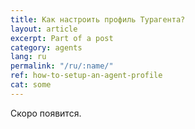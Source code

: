 ```yaml
---
title: Как настроить профиль Турагента?
layout: article
excerpt: Part of a post
category: agents
lang: ru
permalink: "/ru/:name/"
ref: how-to-setup-an-agent-profile
cat: some
---
```


Скоро появится.